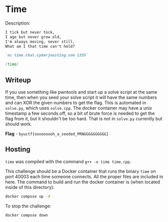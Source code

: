# Time
Description:
```markdown
I tick but never tock,
I age but never grow old,
I'm always moving, never still,
What am I that time can't hold?

`nc time.chal.cyberjousting.com 1355`

[time]
```

## Writeup
If you use something like pwntools and start up a solve script at the same time, then when you seed your solve script it will have the same numbers and can XOR the given numbers to get the flag. This is automated in `solve.py`, which uses `solve.cpp`. The docker container may have a unix timestamp a few seconds off, so a bit of brute force is needed to get the flag from it, but it shouldn't be too hard. That is not in `solve.py` currently but should work.

**Flag** - `byuctf{ooooooooh_a_seeded_PRNGGGGGGGGGG}`

## Hosting
`time` was compiled with the command `g++ -o time time.cpp`.

This challenge should be a Docker container that runs the binary `time` on port 40003 each time someone connects. All the proper files are included in here. The command to build and run the docker container is (when located inside of this directory):

```bash
docker compose up -d
```

To stop the challenge:
```bash
docker compose down
```